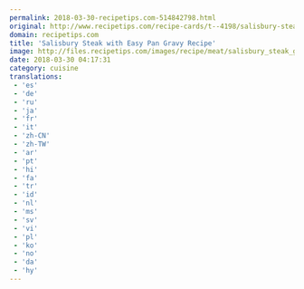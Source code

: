 ```yaml
---
permalink: 2018-03-30-recipetips.com-514842798.html
original: http://www.recipetips.com/recipe-cards/t--4198/salisbury-steak-with-easy-pan-gravy.asp
domain: recipetips.com
title: 'Salisbury Steak with Easy Pan Gravy Recipe'
image: http://files.recipetips.com/images/recipe/meat/salisbury_steak_gravy.jpg
date: 2018-03-30 04:17:31
category: cuisine
translations: 
 - 'es'
 - 'de'
 - 'ru'
 - 'ja'
 - 'fr'
 - 'it'
 - 'zh-CN'
 - 'zh-TW'
 - 'ar'
 - 'pt'
 - 'hi'
 - 'fa'
 - 'tr'
 - 'id'
 - 'nl'
 - 'ms'
 - 'sv'
 - 'vi'
 - 'pl'
 - 'ko'
 - 'no'
 - 'da'
 - 'hy'
---
```



